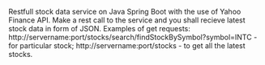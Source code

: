 Restfull stock data service on Java Spring Boot with the use of Yahoo Finance API. Make a rest call to the service and you shall recieve latest stock data in form of JSON.
Examples of get requests: 
http://servername:port/stocks/search/findStockBySymbol?symbol=INTC - for particular stock;
http://servername:port/stocks - to get all the latest stocks.
